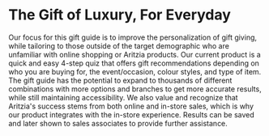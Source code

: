 # The Gift of Luxury, For Everyday

Our focus for this gift guide is to improve the personalization of gift giving, while tailoring to those outside of the target demographic who are unfamiliar with online shopping or Aritzia products. Our current product is a quick and easy 4-step quiz that offers gift recommendations depending on who you are buying for, the event/occasion, colour styles, and type of item. The gift guide has the potential to expand to thousands of different combinations with more options and branches to get more accurate results, while still maintaining accessibility. We also value and recognize that Aritzia's success stems from both online and in-store sales, which is why our product integrates with the in-store experience. Results can be saved and later shown to sales associates to provide further assistance.
